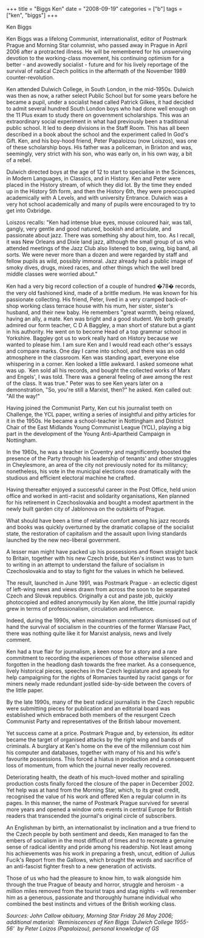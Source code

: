 +++
title = "Biggs Ken"
date = "2008-09-19"
categories = ["b"]
tags = ["ken", "biggs"]
+++

Ken Biggs

Ken Biggs was a lifelong Communist, internationalist, editor of Postmark Prague and Morning Star columnist, who passed away in Prague in April 2006 after a protracted illness. He will be remembered for his unswerving devotion to the working-class movement, his continuing optimism for a better - and avowedly socialist - future and for his lively reportage of the survival of radical Czech politics in the aftermath of the November 1989 counter-revolution.

Ken attended Dulwich College, in South London, in the mid-1950s. Dulwich was then as now, a rather select Public School but for some years before he became a pupil, under a socialist head called Patrick Gilkes, it had decided to admit several hundred South London boys who had done well enough on the 11 Plus exam to study there on government scholarships. This was an extraordinary social experiment in what had previously been a traditional public school. It led to deep divisions in the Staff Room. This has all been described in a book about the school and the experiment called In God's Gift. Ken, and his boy-hood friend, Peter Papaloizou (now Loiszos), was one of these scholarship boys. His father was a policeman, in Brixton and was, seemingly, very strict with his son, who was early on, in his own way, a bit of a rebel.

Dulwich directed boys at the age of 12 to start to specialise in the Sciences, in Modern Languages, in Classics, and in History. Ken and Peter were placed in the History stream, of which they did lot. By the time they ended up in the History 5th form, and then the History 6th, they were preoccupied academically with A Levels, and with university Entrance. Dulwich was a very hot school academically and many of pupils were encouraged to try to get into Oxbridge.

Loiszos recalls: "Ken had intense blue eyes, mouse coloured hair, was tall, gangly, very gentle and good natured, bookish and articulate, and passionate about jazz. There was something shy about him, too. As I recall, it was New Orleans and Dixie land jazz, although the small group of us who attended meetings of the Jazz Club also listened to bop, swing, big band, all sorts. We were never more than a dozen and were regarded by staff and fellow pupils as wild, possibly immoral. Jazz already had a public image of smoky dives, drugs, mixed races, and other things which the well bred middle classes were worried about."

Ken had a very big record collection of a couple of hundred �78� records, the very old fashioned kind, made of a brittle medium. He was known for his passionate collecting. His friend, Peter, lived in a very cramped back-of-shop working class terrace house with his mum, her sister, sister's husband, and their new baby. He remembers "great warmth, being relaxed, having an ally, a mate. Ken was bright and a good student. We both greatly admired our form teacher, C D A Baggley, a man short of stature but a giant in his authority. He went on to become Head of a top grammar school in Yorkshire. Baggley got us to work really hard on History because we wanted to please him. I am sure Ken and I would read each other's essays and compare marks. One day I came into school, and there was an odd atmosphere in the classroom. Ken was standing apart, everyone else whispering in a corner. Ken looked a little awkward. I asked someone what was up. \`Ken sold all his records, and bought the collected works of Marx and Engels', I was told. There was a general feeling of awe among the rest of the class. It was true." Peter was to see Ken years later on a demonstration, "So, you're still a Marxist, then?" he asked. Ken called out: "All the way!"

Having joined the Communist Party, Ken cut his journalist teeth on Challenge, the YCL paper, writing a series of insightful and pithy articles for it in the 1950s. He became a school-teacher in Nottingham and District Chair of the East Midlands Young Communist League (YCL), playing a big part in the development of the Young Anti-Apartheid Campaign in Nottingham.

In the 1960s, he was a teacher in Coventry and magnificently boosted the presence of the Party through his leadership of tenants' and other struggles in Cheylesmore, an area of the city not previously noted for its militancy; nonetheless, his vote in the municipal elections rose dramatically with the studious and efficient electoral machine he crafted.

Having thereafter enjoyed a successful career in the Post Office, held union office and worked in anti-racist and solidarity organisations, Ken planned for his retirement in Czechoslovakia and bought a modest apartment in the newly built garden city of Jablonova on the outskirts of Prague.

What should have been a time of relative comfort among his jazz records and books was quickly overturned by the dramatic collapse of the socialist state, the restoration of capitalism and the assault upon living standards launched by the new neo-liberal government.

A lesser man might have packed up his possessions and flown straight back to Britain, together with his new Czech bride, but Ken's instinct was to turn to writing in an attempt to understand the failure of socialism in Czechoslovakia and to stay to fight for the values in which he believed.

The result, launched in June 1991, was Postmark Prague - an eclectic digest of left-wing news and views drawn from across the soon to be separated Czech and Slovak republics. Originally a cut and paste job, quickly photocopied and edited anonymously by Ken alone, the little journal rapidly grew in terms of professionalism, circulation and influence.

Indeed, during the 1990s, when mainstream commentators dismissed out of hand the survival of socialism in the countries of the former Warsaw Pact, there was nothing quite like it for Marxist analysis, news and lively comment.

Ken had a true flair for journalism, a keen nose for a story and a rare commitment to recording the experiences of those otherwise silenced and forgotten in the headlong dash towards the free market. As a consequence, lively historical pieces, speeches in the Czech legislature and appeals for help campaigning for the rights of Romanies taunted by racist gangs or for miners newly made redundant jostled side-by-side between the covers of the little paper.

By the late 1990s, many of the best radical journalists in the Czech republic were submitting pieces for publication and an editorial board was established which embraced both members of the resurgent Czech Communist Party and representatives of the British labour movement.

Yet success came at a price. Postmark Prague and, by extension, its editor became the target of organised attacks by the right wing and bands of criminals. A burglary at Ken's home on the eve of the millennium cost him his computer and databases, together with many of his and his wife's favourite possessions. This forced a hiatus in production and a consequent loss of momentum, from which the journal never really recovered.

Deteriorating health, the death of his much-loved mother and spiralling production costs finally forced the closure of the paper in December 2002. Yet help was at hand from the Morning Star, which, to its great credit, recognised the value of his work and offered Ken a regular column in its pages. In this manner, the name of Postmark Prague survived for several more years and opened a window onto events in central Europe for British readers that transcended the journal's original circle of subscribers.

An Englishman by birth, an internationalist by inclination and a true friend to the Czech people by both sentiment and deeds, Ken managed to fan the embers of socialism in the most difficult of times and to recreate a genuine sense of radical identity and pride among his readership. Not least among his achievements was his work in preparing a fresh, uncut, edition of Julius Fucik's Report from the Gallows, which brought the words and sacrifice of an anti-fascist fighter fresh to a new generation of activists.

Those of us who had the pleasure to know him, to walk alongside him through the true Prague of beauty and horror, struggle and heroism - a million miles removed from the tourist traps and stag nights - will remember him as a generous, passionate and thoroughly humane individual who combined the best instincts and virtues of the British working class.

_Sources: John Callow obituary, Morning Star Friday 26 May 2006; additional material: \`Reminiscences of Ken Biggs \`Dulwich College 1955-56'  by Peter Loizos (Papaloizou), personal knowledge of GS_
